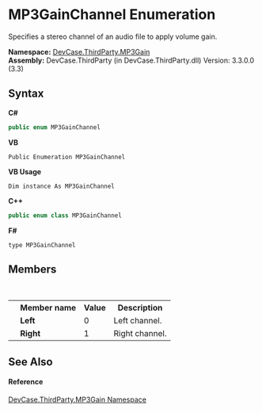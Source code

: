 # MP3GainChannel Enumeration
 

Specifies a stereo channel of an audio file to apply volume gain.

**Namespace:**&nbsp;<a href="N_DevCase_ThirdParty_MP3Gain">DevCase.ThirdParty.MP3Gain</a><br />**Assembly:**&nbsp;DevCase.ThirdParty (in DevCase.ThirdParty.dll) Version: 3.3.0.0 (3.3)

## Syntax

**C#**<br />
``` C#
public enum MP3GainChannel
```

**VB**<br />
``` VB
Public Enumeration MP3GainChannel
```

**VB Usage**<br />
``` VB Usage
Dim instance As MP3GainChannel
```

**C++**<br />
``` C++
public enum class MP3GainChannel
```

**F#**<br />
``` F#
type MP3GainChannel
```


## Members
&nbsp;<table><tr><th></th><th>Member name</th><th>Value</th><th>Description</th></tr><tr><td /><td target="F:DevCase.ThirdParty.MP3Gain.MP3GainChannel.Left">**Left**</td><td>0</td><td>Left channel.</td></tr><tr><td /><td target="F:DevCase.ThirdParty.MP3Gain.MP3GainChannel.Right">**Right**</td><td>1</td><td>Right channel.</td></tr></table>

## See Also


#### Reference
<a href="N_DevCase_ThirdParty_MP3Gain">DevCase.ThirdParty.MP3Gain Namespace</a><br />